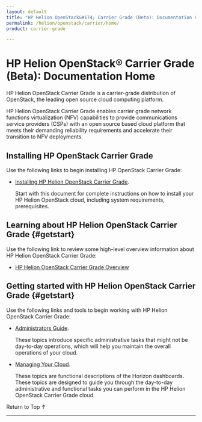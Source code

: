 ```yaml
---
layout: default
title: "HP Helion OpenStack&#174; Carrier Grade (Beta): Documentation Home"
permalink: /helion/openstack/carrier/home/
product: carrier-grade

---
```

<!--UNDER REVISION-->


<script>

function PageRefresh {
onLoad="window.refresh"
}

PageRefresh();

</script>

# HP Helion OpenStack&#174; Carrier Grade (Beta): Documentation Home

<!-- From HP/WR OpenStack Summit press release  http://www.windriver.com/news/press/pr.html?ID=13261-->

HP Helion OpenStack Carrier Grade is a carrier-grade distribution of OpenStack, the leading open source cloud computing platform. 

HP Helion OpenStack Carrier Grade enables carrier grade network functions virtualization (NFV) capabilities to provide communications service providers (CSPs) with an open source based cloud platform that meets their demanding reliability requirements and accelerate their transition to NFV deployments. 

## Installing HP OpenStack Carrier Grade

Use the following links to begin installing HP OpenStack Carrier Grade:

* [Installing HP Helion OpenStack Carrier Grade](/helion/openstack/carrier/install/bm/overview/). 

	Start with this document for complete instructions on how to install your HP Helion OpenStack cloud, including system requirements, prerequisites.

## Learning about HP Helion OpenStack Carrier Grade {#getstart}

Use the following link to review some high-level overview information about HP Helion OpenStack Carrier Grade: 

* [HP Helion OpenStack Carrier Grade Overview](/helion/openstack/carrier/overview/)

## Getting started with HP Helion OpenStack Carrier Grade {#getstart}

Use the following links and tools to begin working with HP Helion OpenStack Carrier Grade:


* [Administrators Guide](/helion/openstack/carrier/admin/). 

	These topics introduce specific administrative tasks that might not be day-to-day operations, which will help you maintain the overall operations of your cloud.

* [Managing Your Cloud](/helion/commercial/carrier/dashboard/managing/). 

	These topics are functional descriptions of the Horizon dashboards. These topics are designed to guide you through the day-to-day administrative and functional tasks you can perform in the HP Helion OpenStack Carrier Grade cloud.

<!-- Hide for alpha * [HP Helion OpenStack Carrier Grade WindRiver Integration Overview](/helion/openstack/carrier/wr/overview/) -->



<a href="#top" style="padding:14px 0px 14px 0px; text-decoration: none;"> Return to Top &#8593; </a>

----
